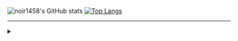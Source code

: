 

![noir1458's GitHub stats](https://github-readme-stats.vercel.app/api?username=noir1458&show_icons=true&theme=onedark)
[![Top Langs](https://github-readme-stats.vercel.app/api/top-langs/?username=noir1458&layout=compact&theme=onedark)](https://github.com/noir1458/github-readme-stats)


---

<details>
    <summary></summary>
    
    [![Solved.ac프로필](http://mazassumnida.wtf/api/v2/generate_badge?boj=noir1458)](https://solved.ac/noir1458)
    [s](https://solved.ac/search?query=*s1..s5+s%231000..+%21%40%24me)
    [sql](https://school.programmers.co.kr/learn/challenges?tab=sql_practice_kit)
    
    <a href="https://leetcode.com/noir1458">
        <img width="35%" src="https://leetcard.jacoblin.cool/noir1458" alt="leetcard">
    </a>
    
    [![noir1458](https://img.shields.io/endpoint?url=https%3A%2F%2Fatcoder-badges.now.sh%2Fapi%2Fatcoder%2Fjson%2Fnoir1458)](https://atcoder.jp/users/noir1458)
    [![noir1458](https://img.shields.io/endpoint?url=https%3A%2F%2Fatcoder-badges.now.sh%2Fapi%2Fcodeforces%2Fjson%2Fnoir1458)](https://codeforces.com/profile/noir1458)
    
</details>


  







<!--
[![Leetcode Stats](https://leetcard.jacoblin.cool/noir1458)](https://leetcode.com/noir1458)
**noir1458/noir1458** is a ✨ _special_ ✨ repository because its `README.md` (this file) appears on your GitHub profile.

Here are some ideas to get you started:

- 🔭 I’m currently working on ...
- 🌱 I’m currently learning ...
- 👯 I’m looking to collaborate on ...
- 🤔 I’m looking for help with ...
- 💬 Ask me about ...
- 📫 How to reach me: ...
- 😄 Pronouns: ...
- ⚡ Fun fact: ...
-->  

